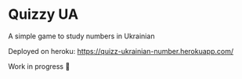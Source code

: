 # Quizzy UA

A simple game to study numbers in Ukrainian

Deployed on heroku: https://quizz-ukrainian-number.herokuapp.com/

Work in progress 🚧
